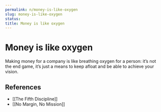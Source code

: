 ```yaml
---
permalink: n/money-is-like-oxygen
slug: money-is-like-oxygen
status: 
title: Money is like oxygen
---
```

# Money is like oxygen

Making money for a company is like breathing oxygen for a person: it’s not the end game, it’s just a means to keep afloat and be able to achieve your vision.

## References

- [[The Fifth Discipline]]
- [[No Margin, No Mission]]
